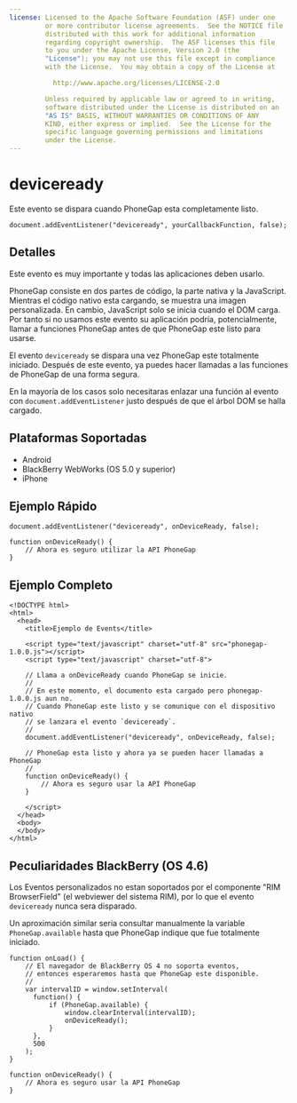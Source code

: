 ```yaml
---
license: Licensed to the Apache Software Foundation (ASF) under one
         or more contributor license agreements.  See the NOTICE file
         distributed with this work for additional information
         regarding copyright ownership.  The ASF licenses this file
         to you under the Apache License, Version 2.0 (the
         "License"); you may not use this file except in compliance
         with the License.  You may obtain a copy of the License at

           http://www.apache.org/licenses/LICENSE-2.0

         Unless required by applicable law or agreed to in writing,
         software distributed under the License is distributed on an
         "AS IS" BASIS, WITHOUT WARRANTIES OR CONDITIONS OF ANY
         KIND, either express or implied.  See the License for the
         specific language governing permissions and limitations
         under the License.
---
```


deviceready
===========

Este evento se dispara cuando PhoneGap esta completamente listo.

    document.addEventListener("deviceready", yourCallbackFunction, false);

Detalles
--------

Este evento es muy importante y todas las aplicaciones deben usarlo.

PhoneGap consiste en dos partes de código, la parte nativa y la JavaScript. Mientras el código nativo esta cargando, se muestra una imagen personalizada. En cambio, JavaScript solo se inicia cuando el DOM carga. Por tanto si no usamos este evento su aplicación podría, potencialmente, llamar a funciones PhoneGap antes de que PhoneGap este listo para usarse.

El evento `deviceready` se dispara una vez PhoneGap este totalmente iniciado. Después de este evento, ya puedes hacer llamadas a las funciones de PhoneGap de una forma segura.

En la mayoría de los casos solo necesitaras enlazar una función al evento con `document.addEventListener` justo después de que el árbol DOM se halla cargado.


Plataformas Soportadas
----------------------

- Android
- BlackBerry WebWorks (OS 5.0 y superior)
- iPhone

Ejemplo Rápido
--------------

    document.addEventListener("deviceready", onDeviceReady, false);

    function onDeviceReady() {
        // Ahora es seguro utilizar la API PhoneGap
    }

Ejemplo Completo
----------------

    <!DOCTYPE html>
    <html>
      <head>
        <title>Ejemplo de Events</title>

        <script type="text/javascript" charset="utf-8" src="phonegap-1.0.0.js"></script>
        <script type="text/javascript" charset="utf-8">

        // Llama a onDeviceReady cuando PhoneGap se inicie.
        //
        // En este momento, el documento esta cargado pero phonegap-1.0.0.js aun no.
        // Cuando PhoneGap este listo y se comunique con el dispositivo nativo
        // se lanzara el evento `deviceready`.
        // 
        document.addEventListener("deviceready", onDeviceReady, false);

        // PhoneGap esta listo y ahora ya se pueden hacer llamadas a PhoneGap
        //
        function onDeviceReady() {
            // Ahora es seguro usar la API PhoneGap
        }

        </script>
      </head>
      <body>
      </body>
    </html>
    
Peculiaridades BlackBerry (OS 4.6)
----------------------------------

Los Eventos personalizados no estan soportados por el componente "RIM BrowserField" (el webviewer del sistema RIM), por lo que el evento `deviceready` nunca sera disparado.

Un aproximación similar seria consultar manualmente la variable `PhoneGap.available` hasta que PhoneGap indique que fue totalmente iniciado.

    function onLoad() {
        // El navegador de BlackBerry OS 4 no soporta eventos,
        // entonces esperaremos hasta que PhoneGap este disponible.
        //
        var intervalID = window.setInterval(
          function() {
              if (PhoneGap.available) {
                  window.clearInterval(intervalID);
                  onDeviceReady();
              }
          },
          500
        );
    }

    function onDeviceReady() {
        // Ahora es seguro usar la API PhoneGap
    }
